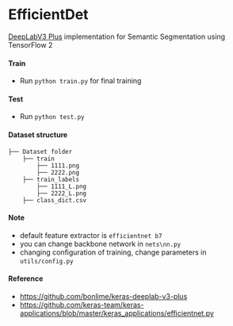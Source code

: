 # EfficientDet

[DeepLabV3 Plus](https://arxiv.org/pdf/1802.02611.pdf) implementation for Semantic Segmentation using TensorFlow 2

#### Train
* Run `python train.py` for final training

#### Test
* Run `python test.py`

#### Dataset structure
    ├── Dataset folder 
        ├── train
            ├── 1111.png
            ├── 2222.png
        ├── train_labels
            ├── 1111_L.png
            ├── 2222_L.png
        ├── class_dict.csv
 
#### Note 
* default feature extractor is `efficientnet b7` 
* you can change backbone network in `nets\nn.py`
* changing configuration of training, change parameters in `utils/config.py`

#### Reference
* https://github.com/bonlime/keras-deeplab-v3-plus
* https://github.com/keras-team/keras-applications/blob/master/keras_applications/efficientnet.py
